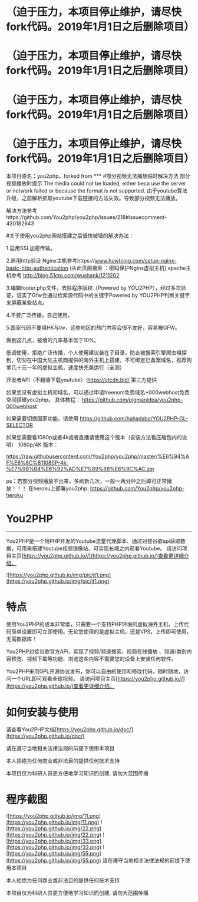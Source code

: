 # （迫于压力，本项目停止维护，请尽快fork代码。2019年1月1日之后删除项目）
# （迫于压力，本项目停止维护，请尽快fork代码。2019年1月1日之后删除项目）
# （迫于压力，本项目停止维护，请尽快fork代码。2019年1月1日之后删除项目）
# （迫于压力，本项目停止维护，请尽快fork代码。2019年1月1日之后删除项目）
本项目原名：you2php，forked from ***
#部分视频无法播放临时解决方法
部分视频播放时提示 The media could not be loaded, either beca use the server or network failed or because the format is not supported.
由于youtube算法升级，之前解析抓取youtube下载链接的方法失效。导致部分视频无法播放。

解决方法参考https://github.com/You2php/you2php/issues/218#issuecomment-430182643

#关于使用you2php网站搭建之后很快被墙的解决办法：

1.启用SSL加密传输。

2.启用http验证
   Nginx主机参考https://www.howtoing.com/setup-nginx-basic-http-authentication (从此页面搜索 ：密码保护Nginx虚拟主机)
   apache主机参考 http://blog.51cto.com/wushank/1211202
   
  3.编辑footer.php文件，去除程序版权（Powered by YOU2PHP），经过多次验证，证实了Gfw会通过检索源代码中的关键字Powered by YOU2PHP判断关键字来屏蔽某些站点。
  
  4.不要广泛传播，自己使用，
  
  5.国家代码不要填HK与tw，这些地区的热门内容会很不友好，容易被GFW。
  
  做到这几点，被墙的几率基本低于10%。


低调使用，拒绝广泛传播，个人使用建议装在子目录，防止被搜索引擎爬虫嗅探到，切勿在中国大陆主机商提供的海外主机上搭建，不可绑定已备案域名，推荐狗爹几十元一年的虚拟主机，速度快完美运行（亲测）

开发者API（不翻墙下载youtube）:https://ytcdn.bid/ 第三方提供

如果您没有虚拟主机和域名，可以通过申请freenom免费域名+000webhost免费空间搭建you2php。
具体教程：
https://github.com/pigmanidea/you2php-000webhost

如果需要切换国家功能，请使用 https://github.com/hahadaba/YOU2PHP-GL-SELECTOR

如果您需要看1080p或者4k或者直播请使用这个版本（安装方法看压缩包内的说明）
1080p/4K 版本：

https://raw.githubusercontent.com/You2php/you2php/master/%E6%94%AF%E6%8C%811080P-4k-%E7%9B%B4%E6%92%AD%E7%89%88%E6%9C%AC.zip


ps：若部分视频播放不出来，多刷新几次，一般一两分钟之后即可正常播放！！！
在heroku上部署you2php: https://github.com/You2php/you2php-heroku

# You2PHP
----
You2PHP是一个用PHP开发的Youtube流量代理脚本、通过对接谷歌api获取数据，可用来搭建Youtube视频镜像站、可实现长城之内观看Youtube。
请访问项目主页[https://you2php.github.io//](https://you2php.github.io/)查看更详细介绍。

![https://you2php.github.io/img/pic/jt1.png](https://you2php.github.io/img/pic/jt1.png)

# 特点
使用You2PHP的成本非常低，只需要一个支持PHP环境的虚拟海外主机，上传代码简单设置即可立即使用。无论您使用的是虚拟主机，还是VPS，上传即可使用，无需数据库！

You2PHP对接谷歌官方APi，实现了视频/频道搜索、视频在线播放 、频道/类别内容预览、视频下载等功能、浏览这些内容不需要您的设备上安装任何软件。

You2PHP采用GPL开源协议发布，你可以自由的使用和修改代码，随时随地，访问一个URL即可观看全球视频。
请访问项目主页[https://you2php.github.io//](https://you2php.github.io/)查看更详细介绍。
# 如何安装与使用
请查看You2PHP文档[https://you2php.github.io/doc/](https://you2php.github.io/doc/)

请在遵守当地相关法律法规的前提下使用本项目

本人拒绝为任何商业或非法目的提供任何技术支持

本项目仅为科研人员更方便地学习知识而创建, 请勿大范围传播
# 程序截图

![https://you2php.github.io/img/11.png](https://you2php.github.io/img/11.png)
![https://you2php.github.io/img/22.png](https://you2php.github.io/img/22.png)
![https://you2php.github.io/img/33.png](https://you2php.github.io/img/33.png)
![https://you2php.github.io/img/55.png](https://you2php.github.io/img/55.png)
请在遵守当地相关法律法规的前提下使用本项目

本人拒绝为任何商业或非法目的提供任何技术支持

本项目仅为科研人员更方便地学习知识而创建, 请勿大范围传播

